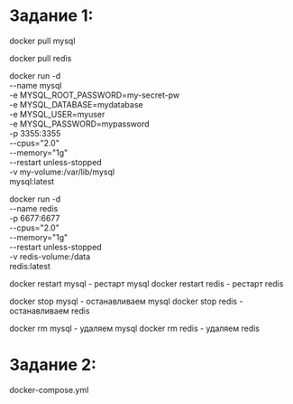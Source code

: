 # Задание 1: 


docker pull mysql

docker pull redis 

docker run -d \
  --name mysql \
  -e MYSQL_ROOT_PASSWORD=my-secret-pw \
  -e MYSQL_DATABASE=mydatabase \
  -e MYSQL_USER=myuser \
  -e MYSQL_PASSWORD=mypassword \
  -p 3355:3355 \
  --cpus="2.0" \
  --memory="1g" \
  --restart unless-stopped\
  -v my-volume:/var/lib/mysql \
  mysql:latest


docker run -d \
  --name redis \
  -p 6677:6677 \
  --cpus="2.0" \
  --memory="1g" \
  --restart unless-stopped\
  -v redis-volume:/data \
  redis:latest
  
  
docker restart mysql - рестарт mysql
docker restart redis - рестарт redis

docker stop mysql - останавливаем mysql
docker stop redis - останавливаем redis

docker rm mysql - удаляем mysql
docker rm redis - удаляем redis

# Задание 2:
docker-compose.yml
